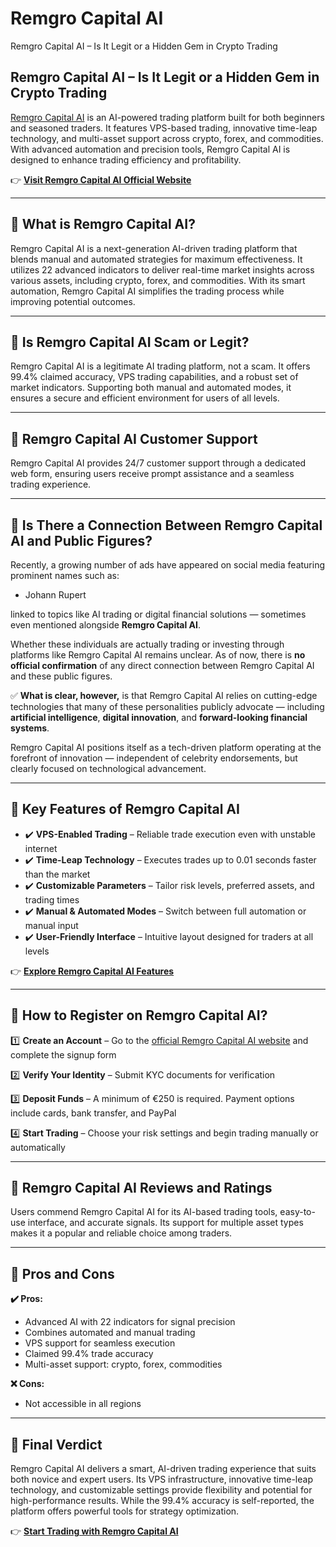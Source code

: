 # Remgro Capital AI
Remgro Capital AI – Is It Legit or a Hidden Gem in Crypto Trading
## Remgro Capital AI – Is It Legit or a Hidden Gem in Crypto Trading

[Remgro Capital AI](https://remgrocapitalai.com) is an AI-powered trading platform built for both beginners and seasoned traders. It features VPS-based trading, innovative time-leap technology, and multi-asset support across crypto, forex, and commodities. With advanced automation and precision tools, Remgro Capital AI is designed to enhance trading efficiency and profitability.

👉 **[Visit Remgro Capital AI Official Website](https://remgrocapitalai.com)**

---

## 📌 What is Remgro Capital AI?

Remgro Capital AI is a next-generation AI-driven trading platform that blends manual and automated strategies for maximum effectiveness. It utilizes 22 advanced indicators to deliver real-time market insights across various assets, including crypto, forex, and commodities. With its smart automation, Remgro Capital AI simplifies the trading process while improving potential outcomes.

---

## 📌 Is Remgro Capital AI Scam or Legit?

Remgro Capital AI is a legitimate AI trading platform, not a scam. It offers 99.4% claimed accuracy, VPS trading capabilities, and a robust set of market indicators. Supporting both manual and automated modes, it ensures a secure and efficient environment for users of all levels.

---

## 📌 Remgro Capital AI Customer Support

Remgro Capital AI provides 24/7 customer support through a dedicated web form, ensuring users receive prompt assistance and a seamless trading experience.

---

## 📌 Is There a Connection Between Remgro Capital AI and Public Figures?

Recently, a growing number of ads have appeared on social media featuring prominent names such as:

- Johann Rupert

linked to topics like AI trading or digital financial solutions — sometimes even mentioned alongside **Remgro Capital AI**.

Whether these individuals are actually trading or investing through platforms like Remgro Capital AI remains unclear. As of now, there is **no official confirmation** of any direct connection between Remgro Capital AI and these public figures.

✅ **What is clear, however,** is that Remgro Capital AI relies on cutting-edge technologies that many of these personalities publicly advocate — including **artificial intelligence**, **digital innovation**, and **forward-looking financial systems**.

Remgro Capital AI positions itself as a tech-driven platform operating at the forefront of innovation — independent of celebrity endorsements, but clearly focused on technological advancement.

---

## 📌 Key Features of Remgro Capital AI

- ✔️ **VPS-Enabled Trading** – Reliable trade execution even with unstable internet
- ✔️ **Time-Leap Technology** – Executes trades up to 0.01 seconds faster than the market
- ✔️ **Customizable Parameters** – Tailor risk levels, preferred assets, and trading times
- ✔️ **Manual & Automated Modes** – Switch between full automation or manual input
- ✔️ **User-Friendly Interface** – Intuitive layout designed for traders at all levels

👉 **[Explore Remgro Capital AI Features](https://remgrocapitalai.com)**

---

## 📌 How to Register on Remgro Capital AI?

1️⃣ **Create an Account** – Go to the [official Remgro Capital AI website](https://remgrocapitalai.com) and complete the signup form

2️⃣ **Verify Your Identity** – Submit KYC documents for verification

3️⃣ **Deposit Funds** – A minimum of €250 is required. Payment options include cards, bank transfer, and PayPal

4️⃣ **Start Trading** – Choose your risk settings and begin trading manually or automatically

---

## 📌 Remgro Capital AI Reviews and Ratings

Users commend Remgro Capital AI for its AI-based trading tools, easy-to-use interface, and accurate signals. Its support for multiple asset types makes it a popular and reliable choice among traders.

---

## 📌 Pros and Cons

**✔️ Pros:**
- Advanced AI with 22 indicators for signal precision
- Combines automated and manual trading
- VPS support for seamless execution
- Claimed 99.4% trade accuracy
- Multi-asset support: crypto, forex, commodities

**❌ Cons:**
- Not accessible in all regions

---

## 📌 Final Verdict

Remgro Capital AI delivers a smart, AI-driven trading experience that suits both novice and expert users. Its VPS infrastructure, innovative time-leap technology, and customizable settings provide flexibility and potential for high-performance results. While the 99.4% accuracy is self-reported, the platform offers powerful tools for strategy optimization.

👉 **[Start Trading with Remgro Capital AI](https://remgrocapitalai.com)**
